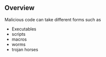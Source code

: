 ## Overview

Malicious code can take different forms such as
- Executables
- scripts
- macros
- worms
- trojan horses

